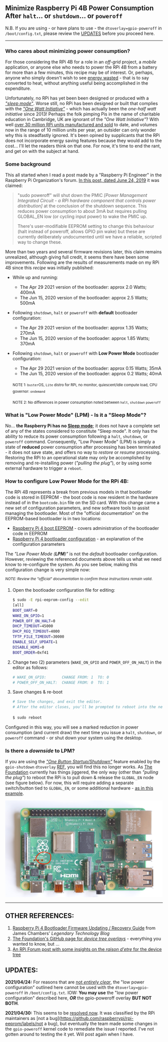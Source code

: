 ## Minimize Raspberry Pi 4B Power Consumption After `halt`... or `shutdown`... or `poweroff` 

   N.B. If you are using - or have plans to use - the `dtoverlay=gpio-poweroff` in `/boot/config.txt`, please review the [UPDATES](#UPDATES) before you proceed here.

---

### Who cares about minimizing power consumption?

For those considering the RPi 4B for a role in an *off-grid* project, a *mobile* application, or anyone else who needs to power the RPi 4B from a battery for more than a few minutes, this recipe may be of interest. Or, perhaps, anyone who simply doesn't wish to see [energy wasted](https://en.wikipedia.org/wiki/Conservation_of_energy) - that is to say converted to heat, without anything useful being accomplished in the expenditure. 

Unfortunately, no RPi has yet been been designed or produced with a [*"sleep mode"*](https://en.wikipedia.org/wiki/Sleep_mode). Worse still, no RPi has been designed or built that complies with the  [*"One Watt Initiative"*](https://en.wikipedia.org/wiki/One_Watt_Initiative) - which has actually been the *one-half watt initiative* since 2013! Perhaps the folk pimping Pis in the name of charitable education in Cambridge, UK are ignorant of the *"One Watt Initiative"*? With well [over 30 million RPi units manufactured and sold](https://en.wikipedia.org/wiki/Raspberry_Pi#Sales) to date, and volumes now in the range of 10 million units per year, an outsider can only wonder why this is steadfastly ignored. It's been opined by supplicants that the RPi does not incorporate energy saving features because they would add to the cost... I'll let the readers think on that one. For now, it's time to end the rant, and get on with the subject at hand. 



### Some background

This all started when I read a post made by a "Raspberry Pi Engineer" in the Raspberry Pi Organization's forum. [In this post, dated June 24, 2019](https://www.raspberrypi.org/forums/viewtopic.php?p=1484347#p1484347) it was claimed: 

>"sudo poweroff" will shut down the PMIC *[Power Management Integrated Circuit - a RPi hardware component that controls power distribution]* at the  conclusion of the shutdown sequence. This reduces power consumption to  about 3mA but requires pulling GLOBAL_EN low (or cycling input power) to wake the PMIC up.
>
>There's user-modifiable EEPROM setting to change this behaviour (halt  instead of poweroff, allows GPIO pin wake) but these are currently  deliberately undocumented until we have a reliable, scripted way to  change these.

More than two years and several firmware revisions later, this claim remains unrealized, although giving full credit, it seems there have been some improvements. Following are the results of measurements made on my RPi 4B since this *recipe* was initially published: 

* While up and running: 

  * The Apr 29 2021 version of the bootloader: approx 2.0 Watts; 400mA  
  * The Jun 15, 2020 version of the bootloader: approx 2.5 Watts; 500mA  

* Following `shutdown`, `halt` or `poweroff` with **default** bootloader configuration: 

  * The Apr 29 2021 version of the bootloader: approx 1.35 Watts; 270mA
  * The Jun 15, 2020 version of the bootloader: approx 1.85 Watts; 370mA

* Following `shutdown`, `halt` or `poweroff` with **Low Power Mode** bootloader configuration: 

  * The Apr 29 2021 version of the bootloader: approx 0.15 Watts; 35mA
  * The Jun 15, 2020 version of the bootloader: approx 0.2 Watts; 40mA

  <sub>NOTE 1: `buster`OS, `Lite` distro for RPi, no monitor, quiescent/idle compute load, CPU governor: `ondemand`</sub> 

  <sub>NOTE 2: No differences in power consumption noted between `halt`, `shutdown` `poweroff`</sub> 



### What is "Low Power Mode" (LPM) - Is it a "Sleep Mode"? 

No... **the Raspberry Pi has no [Sleep mode](https://en.wikipedia.org/wiki/Sleep_mode)**; it does not have a complete set of any of the states considered to constitute "Sleep mode". It only has the ability to reduce its power consumption following a `halt`, `shutdown`, or `poweroff` command. Consequently, "Low Power Mode" (LPM) is simply a state of **reduced** power consumption after processing has been terminated - it does not save state, and offers no way to *restore* or *resume* processing. Restoring the RPi to an operational state may only be accomplished by removing and re-installing power (*"pulling the plug"*), or by using some external hardware to trigger a `reboot`. 



### How to configure Low Power Mode for the RPi 4B:

The RPi 4B represents a break from previous models in that bootloader code is stored in EEPROM - the boot code is now resident in the hardware instead of in the `bootcode.bin` file on the SD card. With this change came a new set of configuration parameters, and new software tools to assist managing the bootloader. Most of the "official documentation" on the EEPROM-based bootloader is in two locations:

* [Raspberry Pi 4 boot EEPROM](https://www.raspberrypi.org/documentation/hardware/raspberrypi/booteeprom.md) - covers administration of the bootloader code in EEPROM
* [Raspberry Pi 4 bootloader configuration](https://www.raspberrypi.org/documentation/hardware/raspberrypi/bcm2711_bootloader_config.md) - an explanation of the configuration parameters

The *"Low Power Mode (**LPM**)"* is not the *default* bootloader configuration. However, reviewing the referenced documents above tells us what we need know to re-configure the system. As you see below, making this configuration change is very simple now: 

<sup>*NOTE: Review the "official" documentation to confirm these instructions remain valid*.</sup> 

   1. Open the bootloader configuration file for editing:

      ```bash
      $ sudo -E rpi-eeprom-config --edit 
      [all]
      BOOT_UART=0
      WAKE_ON_GPIO=1
      POWER_OFF_ON_HALT=0
      DHCP_TIMEOUT=45000
      DHCP_REQ_TIMEOUT=4000
      TFTP_FILE_TIMEOUT=30000
      ENABLE_SELF_UPDATE=1
      DISABLE_HDMI=0
      BOOT_ORDER=0xf41
      ```

   2. Change two (2) parameters (`WAKE_ON_GPIO` and `POWER_OFF_ON_HALT`) in the editor as follows: 

      ```bash
      # WAKE_ON_GPIO:       CHANGE FROM: 1  TO: 0
      # POWER_OFF_ON_HALT:  CHANGE FROM: 0  TO: 1
      ```

   3. Save changes & re-boot 

      ```bash
      # Save the changes, and exit the editor. 
      # After the editor closes, you'll be prompted to reboot into the new configuration
      
      $ sudo reboot
      ```

Configured in this way, you will see a marked reduction in power consumption (and current draw) the next time you issue a `halt`, `shutdown`, or `poweroff` command - or shut down your system using the desktop. 



### Is there a *downside* to LPM? 

If you are using the [*"One Button Startup/Shutdown"*](https://www.stderr.nl/Blog/Hardware/RaspberryPi/PowerButton.html#comments) feature enabled by the `gpio-shutdown` `dtoverlay` [REF](https://github.com/raspberrypi/firmware/blob/master/boot/overlays/README), you will find this no longer works. As [The Foundation](https://en.wikipedia.org/wiki/Raspberry_Pi_Foundation) currently has things jiggered, the only way (other than *"pulling the plug"*) to reboot the RPi is to pull down & release the `GLOBAL_EN` node (see figure below). For now, this will require adding a separate switch/button tied to `GLOBAL_EN`, or some additional hardware - [as in this example](https://github.com/seamusdemora/PiFormulae/blob/master/LoPwrOneButtonStartStop.md). 

![global_en_location](pix/global_en_location.jpg)

---

## OTHER REFERENCES:

1. [Raspberry Pi 4 Bootloader Firmware Updating / Recovery Guide](https://jamesachambers.com/raspberry-pi-4-bootloader-firmware-updating-recovery-guide/) from  James Chambers' *Legendary Technology Blog* 
2. [The Foundation's GitHub page for *device tree overlays*](https://github.com/raspberrypi/firmware/blob/master/boot/overlays/README) - everything you wanted to know, but ... 
3. [An RPi Forum post with some insights on the *raison d'etre* for the device tree](https://www.raspberrypi.org/forums/viewtopic.php?t=97314) 



## UPDATES:

**2021/04/24:** For reasons that are [not _entirely clear_](https://github.com/raspberrypi/rpi-eeprom/issues/330), the "low power configuration" outlined here cannot be used with the `dtoverlay=gpio-poweroff` in `/boot/config.txt`. IOW: **You may use** the "low power configuration" described here, _**OR**_ the gpio-poweroff overlay **BUT NOT BOTH**.

**2021/04/30:** This seems to be [resolved now](https://github.com/raspberrypi/rpi-eeprom/issues/330#issuecomment-827417475). It was classified by the RPi maintainers as [not a bug](https://github.com/raspberrypi/rpi-eeprom/labels/not a bug), but eventually the team made some changes in the `gpio-poweroff` kernel code to remediate the issue I reported. I've not gotten around to testing the it yet. Will post again when I have. 



<!--- 

You can hide shit in here  :)   LOL 

---


 `sudo poweroff` results in a current drain of approximately 270mA on my RPi 4b. That's just under 1.5 Watts - enough to make a Raspberry Pi 4B a nice hand-warmer on a frosty day. Also, power consumption is unchanged between `poweroff`, `halt` and `shutdown`. ***What happened?!*** 

During a [SE Q&A](https://raspberrypi.stackexchange.com/questions/114092/does-raspberry-pi-4-consume-considerable-amount-of-power-in-soft-off-state) I became aware of this addition to the Raspberry Pi documentation: [Pi 4 Bootloader Configuration](https://www.raspberrypi.org/documentation/hardware/raspberrypi/bcm2711_bootloader_config.md). Their documentation implies that changing certain bootloader EEPROM values will disable the PMIC after a `halt` command, resulting in the *"lowest possible power state"*. That seems a curious choice of words, and a rather *"slippery" bit of specsmanship*. We'll try to do better than that in the sequel below. 

### Why does this work only on RPi 4?

The RPi 4B represents a break from previous models in that boot code is stored in EEPROM on the board. The boot code for Raspberry Pi 4 is now resident in the hardware - instead of in the `bootcode.bin` file on the SD card - as it is for all previous models of the Raspberry Pi. This page in *"The Organization's"* documentation on the [Raspberry Pi 4 boot EEPROM](https://www.raspberrypi.org/documentation/hardware/raspberrypi/booteeprom.md) explains the motivation for this change. This change also prompts us to consider the possibility of error during EEPROM modification, and to have a [recovery plan](#recovery-plan) **before** an error occurs. 

### Make the change:

***But first...*** You should review "The Organization's" documentation on [Pi 4 Bootloader Configuration](https://www.raspberrypi.org/documentation/hardware/raspberrypi/bcm2711_bootloader_config.md), and these [details on EEPROM configuration](https://www.raspberrypi.org/documentation/hardware/raspberrypi/booteeprom.md) before proceeding here, if only to confirm these instructions are still valid. You may also consult `man rpi-eeprom-config`, thought it's fairly sparse. N.B. Storing the RPi bootcode in EEPROM is a *"new era"* for Raspberry Pi, and there may be changes that supersede these procedures. As you'll see, changing the boot configuration is not complicated, but improving one's forward visibility is always prudent. 

#### 1. Show the current EEPROM bootloader configuration: 

  ```bash
$ vcgencmd bootloader_config
BOOT_UART=0
WAKE_ON_GPIO=1
POWER_OFF_ON_HALT=0
FREEZE_VERSION=0  
  ```

***ALTERNATIVELY:***

```bash
$ rpi-eeprom-config
[all]
BOOT_UART=0
WAKE_ON_GPIO=0
POWER_OFF_ON_HALT=1
DHCP_TIMEOUT=45000
DHCP_REQ_TIMEOUT=4000
TFTP_FILE_TIMEOUT=30000
ENABLE_SELF_UPDATE=1
DISABLE_HDMI=0
BOOT_ORDER=0xf41
```



***NOTE:*** `vcgencmd bootloader_config` **MAY NOT** list all the editable config variables - depending upon which version you are using. The EEPROM firmware (boot code) and associated tools are very much in a state of flux as of this writing, and the configuration variables may have changed.

The values of interest here are: `WAKE_ON_GPIO` and `POWER_OFF_ON_HALT`. Disabling the PMIC in `halt` mode requires these values be set as follows: 

  * **WAKE_ON_GPIO=0** 
  * **POWER_OFF_ON_HALT=1** 

#### 2. Edit the EEPROM bootloader configuration:

Raspberry Pi 4 has some new tools for managing the bootloader configuration: `rpi-eeprom-config` and `rpi-eeprom-update`. The first one we'll use is `rpi-eeprom-config` - see the `man` pages for details. Here's the procedure to follow:

##### 2.1 make a local copy of the current EEPROM bootloader firmware file:

 `man rpi-eeprom-update` tells us our EEPROM firmware files are located in `/lib/firmware/raspberrypi/bootloader` and its sub-folders. The subfolders indicate the *release status* of the files within: 
  >  >**Release status:**
  >  >
  >  >**critical / *default***: The latest production release plus important security or hardware compatibility bug fixes.
  >  >
  >  >**stable / *latest***:  Contains new features that have already undergone some beta testing.  These are candidates for new production releases.
  >  >
  >  >**beta**: New features, bug fixes for development/test purposes. Use at your own risk!

   After some *rummaging*, I elected to use the 2020-06-15 version from `stable`, rather than the 2020-04-16 version from `critical` 

```bash
$ cp /lib/firmware/raspberrypi/bootloader/stable/pieeprom-2020-06-15.bin ./pieeprom.bin

# we now have a copy of the bootloader firmware in the `pwd` named `pieeprom.bin`
```

##### 2.2 extract configuration variables from local copy of bootloader firmware file:

Use the tool `rpi-eeprom-config` to extract the configuration variables to a text file:

  ```bash
$ rpi-eeprom-config pieeprom.bin > boot_lowpwr.txt
  ```

##### 2.3 edit the text file conatining the configuration variables 

```bash
$ nano boot_lowpwr.txt

# set WAKE_ON_GPIO=0 
# set POWER_OFF_ON_HALT=1
```

save the changes, exit `nano` 

##### 2.4 revise the local copy of bootloader firmware file with the revised configuration file

Use the tool `rpi-eeprom-config` to create a revised bootloader firmware file using the revised configuration:

 ***pieeprom.bin + boot_lowpwr.txt  →  pieeprom-lopwr.bin***

*accomplished as follows:*

```bash
$ rpi-eeprom-config --out pieeprom-lopwr.bin --config boot_lowpwr.txt pieeprom.bin
```

#### 3. Flash the EEPROM with the revised bootloader firmware file:

Use the tool `rpi-eeprom-update` to flash the EEPROM with the revised configuration:

  ```bash
$ sudo rpi-eeprom-update -d -f ./pieeprom-lopwr.bin
BCM2711 detected
Dedicated VL805 EEPROM detected
BOOTFS /boot
*** INSTALLING ./pieeprom-lopwr.bin  ***
BOOTFS /boot
EEPROM update pending. Please reboot to apply the update.
$ sudo reboot
  ```

The `reboot` should load the modified values into the bootloader EEPROM.

#### 4. Test the change:

The EEPROM firmware has now been modified, and the system has booted with this modified firmware: 

* from `critical/pieeprom-2020-04-16.bin` to `stable/pieeprom-2020-06-15.bin` 

* values of `WAKE_ON_GPIO` and `POWER_OFF_ON_HALT` have been modified to minimize power consumption in `halt`

If the system failed to `reboot`, execute the [Recovery Plan](#recovery-plan) & repeat the steps above after determination of the mis-step. 

How did these modifications affect power consumption? See the results in the table below:

> NOTE: All measurements made with Ethernet cable connecting RPi 4 to Ethernet Switch. 

| BEFORE BOOTLOADER MODIFICATION                               | AFTER BOOTLOADER MODIFICATION                                |
| ------------------------------------------------------------ | ------------------------------------------------------------ |
| `critical/pieeprom-2020-04-16.bin`                           | `stable/pieeprom-2020-06-15.bin`                             |
| `WAKE_ON_GPIO=1`                                             | `WAKE_ON_GPIO=0`                                             |
| `POWER_OFF_ON_HALT=0`                                        | `POWER_OFF_ON_HALT=1`                                        |
| Measured current while running: 0.51A                        | Measured current while running: 0.50A                        |
| ![](pix/run-510mA.jpeg) | ![](pix/run-500mA.jpeg) |
| Measured current after `halt`/`poweroff`: 0.37A              | Measured current after `halt`/`poweroff`: 0.04A              |
| ![](pix/halt-370mA.jpeg) | ![](pix/halt-40mA.jpeg) |

#### 5. Summary 

That's a 90% reduction in power consumption in `halt`/`poweroff` mode. It's certainly an improvement, but given the initial claim, it is also disappointing! Not only is it an [order of magnitude greater than claimed by "Raspberry Pi Engineer"](https://www.raspberrypi.org/forums/viewtopic.php?p=1484347#p1484347), it's not low enough to permit battery-powered operation in many remote-sensor applications. ***The claim was misleading***. 

#### 6. Revert to original firmware - OPTION

If you wish to restore your original EEPROM bootloader configuration: 

```bash
$ sudo rpi-eeprom-update -d -f /lib/firmware/raspberrypi/bootloader/critical/pieeprom-2020-04-16.bin 
...
$ sudo reboot
```





### Recovery Plan

In the event something goes wrong, let's marshal the resources needed for recovery of the boot EEPROM before making any changes to the existing configuration :

* [Instructions](https://www.raspberrypi.org/documentation/hardware/raspberrypi/booteeprom.md) in the `Recovery image` section state: 

  >If the Raspberry Pi is not booting it's possible that the bootloader  EEPROM is corrupted. This can easily be reprogrammed using the Raspberry Pi Imager tool which is available via the [raspberrypi.org downloads page](https://www.raspberrypi.org/downloads/). 
  >
  > Using the recovery image will erase any custom configuration options, resetting the bootloader back to factory defaults.

* Download the `.zip` file containing the [latest production recovery image](https://github.com/raspberrypi/rpi-eeprom/blob/master/releases.md) to your workstation

* Format a micro SD card (NTE 32GB) using `FAT32` (not exFAT!... FAT32!)

* Unzip the the downloaded recovery image to a folder & copy all files in this folder to the root of the FAT32-formatted micro SD card. 

* Read the instructions in the `README` file, esp: 

    >To re-flash the EEPROM
    >
    >1. Unzip the contents of this zip file to a blank FAT formatted SD-SDCARD.
    >2. Power off the Raspberry Pi
    >3. Insert the sd-card.
    >4. Power on Raspberry Pi
    >5. Wait at least 10 seconds.
    
* Once the files are copied to the micro SD card, set it aside in the event that it is needed.

---











[RPi firmware update and recovery guide](https://jamesachambers.com/raspberry-pi-4-bootloader-firmware-updating-recovery-guide/) 

the recovery tool to reflash your bootloader if something goes wrong 





For your RPi to remain warm after an hour would *"probably"* require the CPU still be running, although it could be due to the power management IC. These seem to be the hottest components, based on [this study](https://www.tomshardware.com/news/raspberry-pi-4-firmware-update-tested,39791.html):

[![enter image description here][1]][1]

Keep in mind this image is an *operating* RPi 4B - i.e. not in `shutdown` mode. 

There are a couple of things to know as "background" to your question: 

1. RPi is not an open system. Yes, some of the circuitry is documented, but some is not. The firmware is closed-source. This makes definitive answers to questions such as yours difficult - if not impossible. 

2. At this time, there is no true "**sleep mode**" on any RPi - this has been the subject of *much* discussion over the years. I refer to **sleep mode** as an extremely low power mode (on the order of a milliamp or less) from which it is possible to awake and resume operations ([as defined here](https://en.wikipedia.org/wiki/Sleep_mode)). 

I have a true *headless* RPi 4B - that is to say that the "Lite" version of Raspbian is installed, and is incapable of running in *GUI* mode. The shutdown button you describe in your question may be different than `sudo shutdown` that I enter from the command line... this would surprise me, but it *could be*. 

I attempted to replicate your result, except I left the ethernet cable plugged in. I entered `sudo shutdown`, and when my SSH connection was interrupted, I started a timer on my phone. The ethernet status lights continued to flicker, and the "red light" was on the entire time. On my headless RPi 4B, one hour after running `sudo shutdown`, I can not detect anything that feels warmer than ambient. 

There's an [interesting thread](https://www.raspberrypi.org/forums/viewtopic.php?p=1484347#p1484330) in the RPi.org forum on "sleep mode" for the Raspberry Pi 4B. Synopsized below are some of the more interesting posts in that thread: 

* a [**RPi Engineer** claims](https://www.raspberrypi.org/forums/viewtopic.php?p=1484347#p1484347): 
  * power consumption in `shutdown`<sup>Note 1</sup> is "about 3 mA" !?
  * there are *undocumented* methods for changing the current behavior


[1]: https://i.stack.imgur.com/C4sLZ.png

---
Note 1: The actual claim is for `poweroff`, **but** `man shutdown` tells us that `shutdown` defaults to `poweroff`; i.e. they are the same state.





--->
